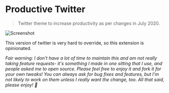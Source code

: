 # Productive Twitter

> Twitter theme to increase productivity as per changes in July 2020.

![Screenshot](https://s3-us-west-2.amazonaws.com/s.cdpn.io/28963/Screen%20Shot%202019-07-20%20at%2012.48.58%20PM.png)

This version of twitter is very hard to override, so this extension is opinionated.

_Fair warning: I don't have a lot of time to maintain this and am not really taking feature requests- it's something I made in one sitting that I use, and people asked me to open source. Please feel free to enjoy it and fork it for your own tweaks! You can always ask for bug fixes and features, but I'm not likely to work on them unless I really want the change, too. All that said, please enjoy! 🍻_
